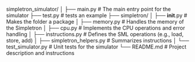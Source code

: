 simpletron_simulator/
│
├── main.py                   # The main entry point for the simulator
├── test.py                   # tests an example
├── simpletron/
│   ├── __init__.py           # Makes the folder a package
│   ├── memory.py             # Handles the memory of the Simpletron
│   ├── cpu.py                # Implements the CPU operations and error handling
│   ├── instructions.py       # Defines the SML operations (e.g., load, store, add)
│   ├── simpletron_helpers.py # Summarizes instructions
│   └── test_simulator.py     # Unit tests for the simulator
└── README.md                 # Project description and instructions
